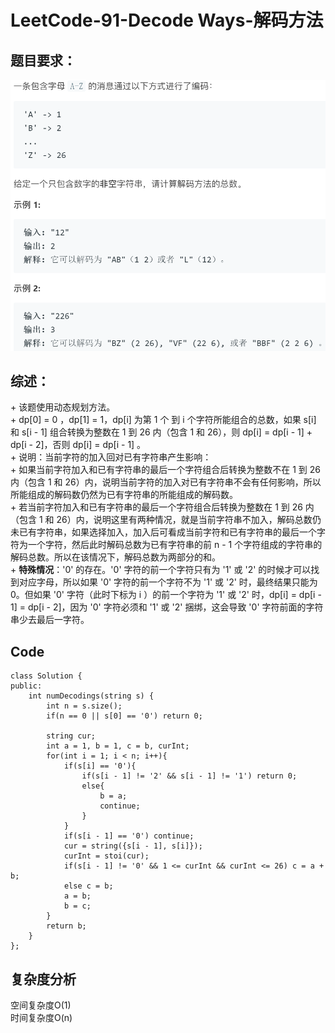 # LeetCode-91-Decode Ways-解码方法

## 题目要求：
![avatar](https://github.com/JakeChanFangZiyuan20/MyLeetCode/blob/master/img/91.png)

## 综述：  
\+ 该题使用动态规划方法。  
\+ dp[0] = 0 ，dp[1] = 1，dp[i] 为第 1 个 到 i 个字符所能组合的总数，如果 s[i] 和 s[i - 1] 组合转换为整数在 1 到 26 内（包含 1 和 26），则 dp[i] = dp[i - 1] + dp[i - 2]，否则 dp[i] = dp[i - 1] 。  
\+ 说明：当前字符的加入回对已有字符串产生影响：  
\+ 如果当前字符加入和已有字符串的最后一个字符组合后转换为整数不在 1 到 26 内（包含 1 和 26）内，说明当前字符的加入对已有字符串不会有任何影响，所以所能组成的解码数仍然为已有字符串的所能组成的解码数。  
\+ 若当前字符加入和已有字符串的最后一个字符组合后转换为整数在 1 到 26 内（包含 1 和 26）内，说明这里有两种情况，就是当前字符串不加入，解码总数仍未已有字符串，如果选择加入，加入后可看成当前字符和已有字符串的最后一个字符为一个字符，然后此时解码总数为已有字符串的前 n - 1 个字符组成的字符串的解码总数。所以在该情况下，解码总数为两部分的和。  
\+ **特殊情况**：'0' 的存在。'0' 字符的前一个字符只有为 '1' 或 '2' 的时候才可以找到对应字母，所以如果 '0' 字符的前一个字符不为 '1' 或 '2' 时，最终结果只能为 0。但如果 '0' 字符（此时下标为 i ）的前一个字符为 '1' 或 '2' 时，dp[i] = dp[i - 1] = dp[i - 2]，因为  '0' 字符必须和 '1' 或 '2' 捆绑，这会导致 '0' 字符前面的字符串少去最后一字符。  

## Code
```
class Solution {
public:
    int numDecodings(string s) {
        int n = s.size();
        if(n == 0 || s[0] == '0') return 0;

        string cur;
        int a = 1, b = 1, c = b, curInt;
        for(int i = 1; i < n; i++){
            if(s[i] == '0'){
                if(s[i - 1] != '2' && s[i - 1] != '1') return 0;
                else{
                    b = a;
                    continue;
                }
            }
            if(s[i - 1] == '0') continue;
            cur = string({s[i - 1], s[i]});
            curInt = stoi(cur);
            if(s[i - 1] != '0' && 1 <= curInt && curInt <= 26) c = a + b;
            else c = b;
            a = b;
            b = c;
        }
        return b;
    }
};
```


## 复杂度分析
空间复杂度O(1)  
时间复杂度O(n)


